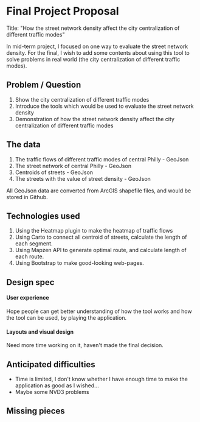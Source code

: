 # Final Project Proposal

<!-- Your assignment this week is to write a detailed proposal for your final
project. In proposing your final, try to address each of the following
areas. -->

Title: "How the street network density affect the city centralization of
different traffic modes"

In mid-term project, I focused on one way to evaluate the street network density.
For the final, I wish to add some contents about using this tool to solve problems
in real world (the city centralization of different traffic modes).


## Problem / Question

<!-- Applications are ultimately just tools. What problem or question does
your application attempt to resolve or grapple with? How does your
application speak to this problem/question? -->

1. Show the city centralization of different traffic modes
2. Introduce the tools which would be used to evaluate the street network density
3. Demonstration of how the street network density affect the city centralization
   of different traffic modes


## The data

<!-- Geospatial applications are all about working with data. What datasets
would you plan/like to use? If the data you'll be working with isn't
already stored in a way that you can use, how will you be storing your data? -->

1. The traffic flows of different traffic modes of central Philly - GeoJson
2. The street network of central Philly - GeoJson
3. Centroids of streets - GeoJson
4. The streets with the value of street density - GeoJson

All GeoJson data are converted from ArcGIS shapefile files, and would be stored
in Github.


## Technologies used

<!-- Which technologies covered in class (or discovered on your own!) do you
plan to use? How do you anticipate using each of these technologies?

Review the APIs/online examples of leaflet, turf, jQuery, underscore (or
any library not explicitly covered in class) for functions/uses which
you'd like to explore. Briefly describe how you might use them. -->

1. Using the Heatmap plugin to make the heatmap of traffic flows
2. Using Carto to connect all centroid of streets, calculate the length of each segment.
3. Using Mapzen API to generate optimal route, and calculate length of each route.
4. Using Bootstrap to make good-looking web-pages.


## Design spec

#### User experience
<!-- At a high level, how do you expect people to use your application?
- Who are the users?
- What do they gain from your application' use?
- Are there any website/application examples in the wild to which you can compare your final? -->

Hope people can get better understanding of how the tool works and how the tool
can be used, by playing the application.

#### Layouts and visual design
<!-- So far, we've built all our applications with a side bar for
representing non-map content and navigation. This is not the only
successful design. Extra content could be displayed in a top bar,
through modals, through side bars on both sides, and any combination of
these as well as a number not mentioned. Try to describe your
application's visual layout. Conceptually (no need for extensive CSS
here), what will this design require? -->

Need more time working on it, haven't made the final decision.


## Anticipated difficulties

<!-- Thinking about weaknesses can be useful. What do you anticipate being
most difficult about this project? How will you attempt to cope with
these difficulties? For example, asynchronous behavior (ajax, events)
are hard to use and think about. Global variables are a strategy for
coping with that difficulty by breaking data out of the asynchronous
context. -->

- Time is limited, I don't know whether I have enough time to make the application
as good as I wished...
- Maybe some NVD3 problems


## Missing pieces

<!-- We've only managed to scratch the surface of the available technologies
by which you could construct an application. What use-cases haven't we covered
that you think would be useful? What technologies not covered seem exciting to
you (you don't necessarily have to fully understand what they're for,
this is a chance for you to get our help interpreting a technology's
purpose/usage). -->
